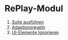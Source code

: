 
RePlay-Modul
============

 1. [Suite ausführen](suite-ausfuehren.md)
 1. [Adaptionsregeln](adaptions-regeln.md)
 1. [UI-Elemente Ignorieren](ui-elemente-ignorieren.md)

